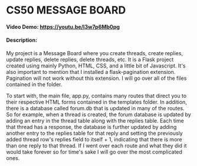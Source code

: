 # CS50 MESSAGE BOARD
#### Video Demo:  https://youtu.be/I3w7p6Mb0pg
#### Description:
My project is a Message Board where you create threads, create replies, update replies, delete replies, delete threads, etc.
It is a Flask project created using mainly Python, HTML, CSS, and a little bit of Javascript. It's also important to mention that I installed a flask-pagination extension. Pagination will not
work without this extension.
I will go over all of the files contained in the folder.

To start with, the main file, app.py, contains many routes that direct you to their respective HTML forms contained in the templates folder. In addition, there is a database called forum.db
that is updated in many of the routes. So for example, when a thread is created, the forum database is updated by adding an entry in the thread table along with the replies table. Each time that
thread has a response, the database is further updated by adding another entry to the replies table for that reply and setting the previously added thread row's replies field to itself + 1, indicating that there is more than one reply to that thread. If I went over each route and what they did it would take forever so for time's sake I will go over the most complicated ones.


